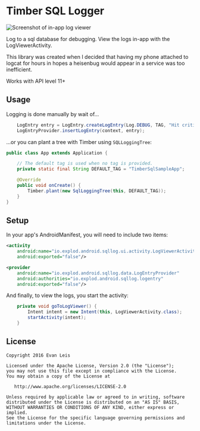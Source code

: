 Timber SQL Logger
=================

 ![Screenshot of in-app log viewer][screenshot]

Log to a sql database for debugging. View the logs in-app with the LogViewerActivity.

This library was created when I decided that having my phone attached to logcat for hours in hopes a
heisenbug would appear in a service was too inefficient.

Works with API level 11+

Usage
-----

Logging is done manually by wait of...
```java
    LogEntry entry = LogEntry.createLogEntry(Log.DEBUG, TAG, "Hit critical function");
    LogEntryProvider.insertLogEntry(context, entry);
```

...or you can plant a tree with Timber using `SQLLoggingTree`:

```java
public class App extends Application {

    // The default tag is used when no tag is provided.
	private static final String DEFAULT_TAG = "TimberSqlSampleApp";

	@Override
	public void onCreate() {
		Timber.plant(new SqlLoggingTree(this, DEFAULT_TAG));
	}
}
```

Setup
-----

In your app's AndroidManifest, you will need to include two items:
```xml
<activity
    android:name="io.explod.android.sqllog.ui.activity.LogViewerActivity"
    android:exported="false"/>

<provider
    android:name="io.explod.android.sqllog.data.LogEntryProvider"
    android:authorities="io.explod.android.sqllog.logentry"
    android:exported="false"/>
```

And finally, to view the logs, you start the activity:
```java
	private void goToLogViewer() {
		Intent intent = new Intent(this, LogViewerActivity.class);
		startActivity(intent);
	}
```

License
-------

    Copyright 2016 Evan Leis

    Licensed under the Apache License, Version 2.0 (the "License");
    you may not use this file except in compliance with the License.
    You may obtain a copy of the License at

       http://www.apache.org/licenses/LICENSE-2.0

    Unless required by applicable law or agreed to in writing, software
    distributed under the License is distributed on an "AS IS" BASIS,
    WITHOUT WARRANTIES OR CONDITIONS OF ANY KIND, either express or implied.
    See the License for the specific language governing permissions and
    limitations under the License.

 [screenshot]: http://i.imgur.com/tneAUAF.png
